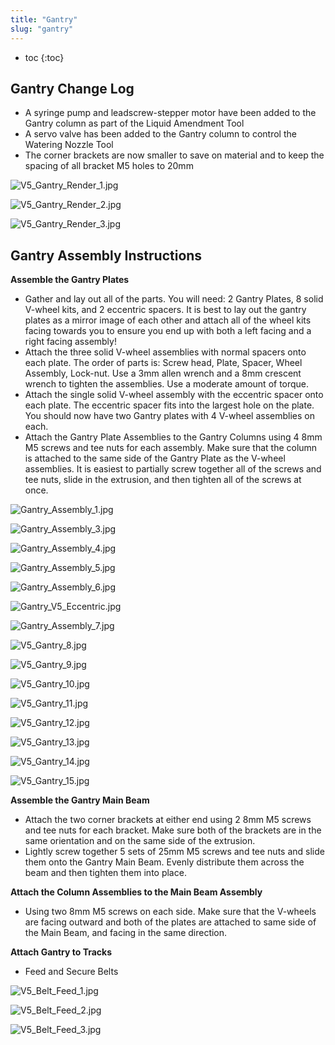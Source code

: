 ```yaml
---
title: "Gantry"
slug: "gantry"
---
```


* toc
{:toc}

## Gantry Change Log
  * A syringe pump and leadscrew-stepper motor have been added to the Gantry column as part of the Liquid Amendment Tool
  * A servo valve has been added to the Gantry column to control the Watering Nozzle Tool
  * The corner brackets are now smaller to save on material and to keep the spacing of all bracket M5 holes to 20mm

![V5_Gantry_Render_1.jpg](_images/V5_Gantry_Render_1.jpg)



![V5_Gantry_Render_2.jpg](_images/V5_Gantry_Render_2.jpg)



![V5_Gantry_Render_3.jpg](_images/V5_Gantry_Render_3.jpg)

## Gantry Assembly Instructions
**Assemble the Gantry Plates**
  * Gather and lay out all of the parts. You will need: 2 Gantry Plates, 8 solid V-wheel kits, and 2 eccentric spacers. It is best to lay out the gantry plates as a mirror image of each other and attach all of the wheel kits facing towards you to ensure you end up with both a left facing and a right facing assembly!
  * Attach the three solid V-wheel assemblies with normal spacers onto each plate. The order of parts is: Screw head, Plate, Spacer, Wheel Assembly, Lock-nut. Use a 3mm allen wrench and a 8mm crescent wrench to tighten the assemblies. Use a moderate amount of torque.
  * Attach the single solid V-wheel assembly with the eccentric spacer onto each plate. The eccentric spacer fits into the largest hole on the plate. You should now have two Gantry plates with 4 V-wheel assemblies on each.
  * Attach the Gantry Plate Assemblies to the Gantry Columns using 4 8mm M5 screws and tee nuts for each assembly. Make sure that the column is attached to the same side of the Gantry Plate as the V-wheel assemblies. It is easiest to partially screw together all of the screws and tee nuts, slide in the extrusion, and then tighten all of the screws at once.

![Gantry_Assembly_1.jpg](_images/Gantry_Assembly_1.jpg)



![Gantry_Assembly_3.jpg](_images/Gantry_Assembly_3.jpg)



![Gantry_Assembly_4.jpg](_images/Gantry_Assembly_4.jpg)



![Gantry_Assembly_5.jpg](_images/Gantry_Assembly_5.jpg)



![Gantry_Assembly_6.jpg](_images/Gantry_Assembly_6.jpg)



![Gantry_V5_Eccentric.jpg](_images/Gantry_V5_Eccentric.jpg)



![Gantry_Assembly_7.jpg](_images/Gantry_Assembly_7.jpg)



![V5_Gantry_8.jpg](_images/V5_Gantry_8.jpg)



![V5_Gantry_9.jpg](_images/V5_Gantry_9.jpg)



![V5_Gantry_10.jpg](_images/V5_Gantry_10.jpg)



![V5_Gantry_11.jpg](_images/V5_Gantry_11.jpg)



![V5_Gantry_12.jpg](_images/V5_Gantry_12.jpg)



![V5_Gantry_13.jpg](_images/V5_Gantry_13.jpg)



![V5_Gantry_14.jpg](_images/V5_Gantry_14.jpg)



![V5_Gantry_15.jpg](_images/V5_Gantry_15.jpg)

**Assemble the Gantry Main Beam**
  * Attach the two corner brackets at either end using 2 8mm M5 screws and tee nuts for each bracket. Make sure both of the brackets are in the same orientation and on the same side of the extrusion.
  * Lightly screw together 5 sets of 25mm M5 screws and tee nuts and slide them onto the Gantry Main Beam. Evenly distribute them across the beam and then tighten them into place.

**Attach the Column Assemblies to the Main Beam Assembly**
  * Using two 8mm M5 screws on each side. Make sure that the V-wheels are facing outward and both of the plates are attached to same side of the Main Beam, and facing in the same direction.

**Attach Gantry to Tracks**
  * Feed and Secure Belts

![V5_Belt_Feed_1.jpg](_images/V5_Belt_Feed_1.jpg)



![V5_Belt_Feed_2.jpg](_images/V5_Belt_Feed_2.jpg)



![V5_Belt_Feed_3.jpg](_images/V5_Belt_Feed_3.jpg)

